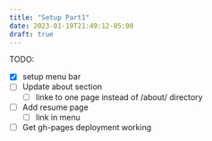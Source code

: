 ```yaml
---
title: "Setup Part1"
date: 2023-01-19T21:49:12-05:00
draft: true
---
```

TODO:
- [x] setup menu bar
- [ ] Update about section
  - [ ] linke to one page instead of /about/ directory
- [ ] Add resume page
  - [ ] link in menu
- [ ] Get gh-pages deployment working
